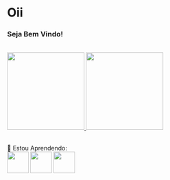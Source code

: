 <h1> Oii </h1>
<h3> Seja Bem Vindo! </h3><br>
          
<div>
<a href="https://github.com/Sofias2">
<img height="180px" src="https://github-readme-stats.vercel.app/api/top-langs/?username=Sofias2&layout=compact&langs_count=7&theme=dracula"/> 
<img height="180em" src="https://github-readme-stats.vercel.app/api?username=Sofias2&show_icons=true&theme=dracula&include_all_commits=true&count_private=true"/>
</a>
 </div> <br>
          
📖 Estou Aprendendo:<br>
<img width=50px; src="https://cdn.jsdelivr.net/gh/devicons/devicon/icons/javascript/javascript-original.svg" />
<img width=50px; src="https://cdn.jsdelivr.net/gh/devicons/devicon/icons/php/php-original.svg" />
<img width=50px; src="https://cdn.jsdelivr.net/gh/devicons/devicon/icons/react/react-original-wordmark.svg" />
          
